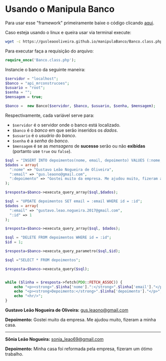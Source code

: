 # Usando o Manipula Banco

Para usar esse "framework" primeiramente baixe o código clicando [aqui](https://gusleaooliveira.github.io/manipulaBanco/Banco.class.php).

Caso esteja usando o linux e queira usar via terminal execute:
```bash
wget -c https://gusleaooliveira.github.io/manipulaBanco/Banco.class.php
```

Para executar faça a requisição do arquivo:
```php
require_once('Banco.class.php');
```

Instancie o banco da seguinte maneira:

```php
$servidor = "localhost";
$banco = "api_mrconstrucoes";
$usuario = "root";
$senha = "";
$mensagem = true;

$banco =  new Banco($servidor, $banco, $usuario, $senha, $mensagem);
```
Respectivamente, cada variável serve para:
* `$servidor` é o servidor onde o banco está localizado.
* `$banco` é o *banco* em que serão inseridos os *dados*.
* `$usuario` é o *usuário* do *banco*.
* `$senha` é a *senha* do *banco*.
* `$mensagem` é se as *mensagens* de **sucesso** serão ou não **exibidas** (portanto use `true` ou `false`).  

```php
$sql = "INSERT INTO depoimentos(nome, email, depoimento) VALUES (:nome, :email, :depoimento)";
$dados = array(
  ":nome" => "Gustavo Leão Nogueira de Oliveira",
  ":email" => "gus.leaono@gmail.com",
  ":depoimento" => "Gostei muito da empresa. Me ajudou muito, fizeram a minha casa."
);

$resposta=$banco->executa_query_array($sql,$dados);
```

```php
$sql = "UPDATE depoimentos SET email = :email WHERE id = :id";
$dados = array(
  ":email" => "gustavo.leao.nogueira.2017@gmail.com",
  ":id" => 1
);

$resposta=$banco->executa_query_array($sql, $dados);
```

```php
$sql = "DELETE FROM depoimentos WHERE id = :id";
$id = 1;

$resposta=$banco->executa_query_parametro($sql,$id);
```


```php
$sql ="SELECT * FROM depoimentos";

$resposta=$banco->executa_query($sql);


while ($linha = $resposta->fetch(PDO::FETCH_ASSOC)) {
    echo "<p><strong>".$linha['nome'].":</strong>".$linha['email']."</p>";
    echo "<p><strong>Depoimento:</strong>".$linha['depoimento']."</p>";
    echo "<hr/>";
}
```

**Gustavo Leão Nogueira de Oliveira:** gus.leaono@gmail.com

**Depoimento:** Gostei muito da empresa. Me ajudou muito, fizeram a minha casa.

***

**Sônia Leão Nogueira:** sonia_leao69@gmail.com

**Depoimento:** Minha casa foi reformada pela empresa, fizeram um ótimo trabalho.

